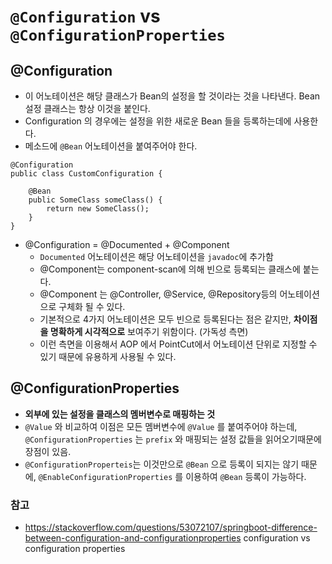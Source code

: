 # `@Configuration` vs `@ConfigurationProperties`

## @Configuration

* 이 어노테이션은 해당 클래스가 Bean의 설정을 할 것이라는 것을 나타낸다. Bean 설정 클래스는 항상 이것을 붙인다.
* Configuration 의 경우에는 설정을 위한 새로운 Bean 들을 등록하는데에 사용한다.
* 메소드에 `@Bean` 어노테이션을 붙여주어야 한다.

```
@Configuration
public class CustomConfiguration {

    @Bean
    public SomeClass someClass() {
        return new SomeClass();
    }
}
```
* @Configuration = @Documented  + @Component
  * `Documented` 어노테이션은 해당 어노테이션을 `javadoc`에 추가함
  * @Component는 component-scan에 의해 빈으로 등록되는 클래스에 붙는다.
  * @Component 는 @Controller, @Service, @Repository등의 어노테이션으로 구체화 될 수 있다.
  * 기본적으로 4가지 어노테이션은 모두 빈으로 등록된다는 점은 같지만, __차이점을 명확하게 시각적으로__ 보여주기 위함이다. (가독성 측면)
  * 이런 측면을 이용해서 AOP 에서 PointCut에서 어노테이션 단위로 지정할 수 있기 때문에 유용하게 사용될 수 있다.

## @ConfigurationProperties

* __외부에 있는 설정을 클래스의 멤버변수로 매핑하는 것__
* `@Value` 와 비교하여 이점은 모든 멤버변수에 `@Value` 를 붙여주어야 하는데, `@ConfigurationProperties` 는 `prefix` 와 매핑되는 설정 값들을 읽어오기때문에 장점이 있음.
* `@ConfigurationProperteis`는 이것만으로 `@Bean` 으로 등록이 되지는 않기 때문에, `@EnableConfigurationProperties` 를 이용하여 `@Bean` 등록이 가능하다.

### 참고

* https://stackoverflow.com/questions/53072107/springboot-difference-between-configuration-and-configurationproperties configuration vs configuration properties
